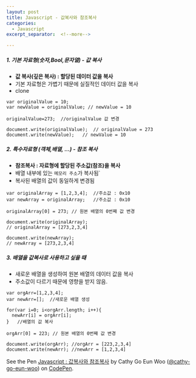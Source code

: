 ```yaml
---
layout: post
title: Javascript - 값복사와 참조복사
categories:
  - Javascript
excerpt_separator:  <!--more-->

---
```


##### 1. 기본 자료형(숫자,Bool,문자열) - 값 복사

- **값 복사(깊은 복사) : 할당된 데이터 값을 복사**
- 기본 자료형은 가볍기 때문에 실질적인 데이터 값을 복사
- clone

```
var originalValue = 10;
var newValue = originalValue; // newValue = 10

originalValue=273;  //originalValue 값 변경

document.write(originalValue);	// originalValue = 273
document.write(newValue);	// newValue = 10
```

##### 2. 특수자료형 (객체,배열, ...) - 참조 복사

- **참조복사 : 자료형에 할당된 주소값(참조)을 복사**
- 배열 내부에 있는 `메모리 주소`가 복사됨`
- 복사된 배열의 값이 동일하게 변경됨

```
var originalArray = [1,2,3,4];  //주소값 : 0x10
var newArray = originalArray;   //주소값 : 0x10

originalArray[0] = 273; // 원본 배열의 0번째 값 변경

document.write(originalArray);
// originalArray = [273,2,3,4]

document.write(newArray);
// newArray = [273,2,3,4]
```

##### 3. 배열을 값복사로 사용하고 싶을 때

- 새로운 배열을 생성하여 원본 배열의 데이터 값을 복사
- 주소값이 다르기 때문에 영향을 받지 않음.

```
var orgArr=[1,2,3,4];
var newArr=[];	//새로운 배열 생성

for(var i=0; i<orgArr.length; i++){
  newArr[i] = orgArr[i];
}	//배열의 값 복사

orgArr[0] = 223; // 원본 배열의 0번째 값 변경

document.write(orgArr);	//orgArr = [223,2,3,4]
document.write(newArr);	//newArr = [1,2,3,4]
```

<p data-height="265" data-theme-id="0" data-slug-hash="VBrQoY" data-default-tab="js,result" data-user="cathy-go-eun-woo" data-pen-title="Javascript : 값복사와 참조복사" class="codepen">See the Pen <a href="https://codepen.io/cathy-go-eun-woo/pen/VBrQoY/">Javascript : 값복사와 참조복사</a> by Cathy Go Eun Woo (<a href="https://codepen.io/cathy-go-eun-woo">@cathy-go-eun-woo</a>) on <a href="https://codepen.io">CodePen</a>.</p>
<script src="https://static.codepen.io/assets/embed/ei.js"> </script>

